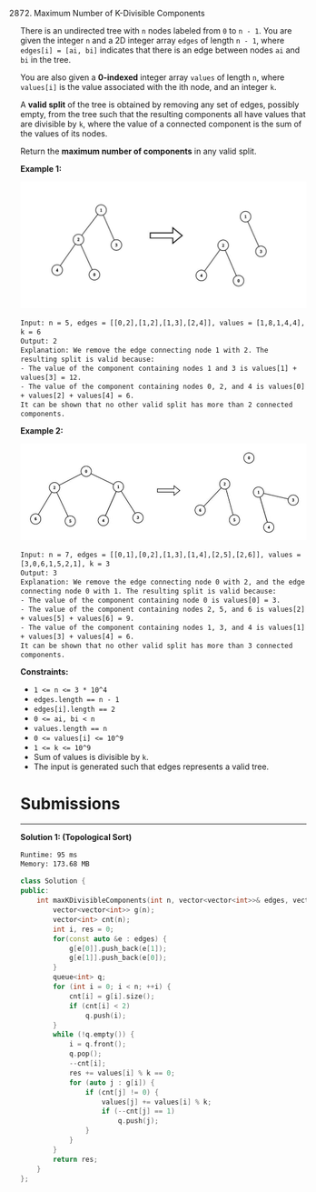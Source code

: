 2872. Maximum Number of K-Divisible Components

There is an undirected tree with `n` nodes labeled from `0` to `n - 1`. You are given the integer `n` and a 2D integer array `edges` of length `n - 1`, where `edges[i] = [ai, bi]` indicates that there is an edge between nodes `ai` and `bi` in the tree.

You are also given a **0-indexed** integer array `values` of length `n`, where `values[i]` is the value associated with the ith node, and an integer `k`.

A **valid split** of the tree is obtained by removing any set of edges, possibly empty, from the tree such that the resulting components all have values that are divisible by `k`, where the value of a connected component is the sum of the values of its nodes.

Return the **maximum number of components** in any valid split.

 

**Example 1:**

![2872_example12-cropped2svg.jpg](img/2872_example12-cropped2svg.jpg)
```
Input: n = 5, edges = [[0,2],[1,2],[1,3],[2,4]], values = [1,8,1,4,4], k = 6
Output: 2
Explanation: We remove the edge connecting node 1 with 2. The resulting split is valid because:
- The value of the component containing nodes 1 and 3 is values[1] + values[3] = 12.
- The value of the component containing nodes 0, 2, and 4 is values[0] + values[2] + values[4] = 6.
It can be shown that no other valid split has more than 2 connected components.
```

**Example 2:**

![2872_example21svg-1.jpg](img/2872_example21svg-1.jpg)
```
Input: n = 7, edges = [[0,1],[0,2],[1,3],[1,4],[2,5],[2,6]], values = [3,0,6,1,5,2,1], k = 3
Output: 3
Explanation: We remove the edge connecting node 0 with 2, and the edge connecting node 0 with 1. The resulting split is valid because:
- The value of the component containing node 0 is values[0] = 3.
- The value of the component containing nodes 2, 5, and 6 is values[2] + values[5] + values[6] = 9.
- The value of the component containing nodes 1, 3, and 4 is values[1] + values[3] + values[4] = 6.
It can be shown that no other valid split has more than 3 connected components.
```

**Constraints:**

* `1 <= n <= 3 * 10^4`
* `edges.length == n - 1`
* `edges[i].length == 2`
* `0 <= ai, bi < n`
* `values.length == n`
* `0 <= values[i] <= 10^9`
* `1 <= k <= 10^9`
* Sum of values is divisible by `k`.
* The input is generated such that edges represents a valid tree.

# Submissions
---
**Solution 1: (Topological Sort)**
```
Runtime: 95 ms
Memory: 173.68 MB
```
```c++
class Solution {
public:
    int maxKDivisibleComponents(int n, vector<vector<int>>& edges, vector<int>& values, int k) {
        vector<vector<int>> g(n);
        vector<int> cnt(n);
        int i, res = 0;
        for(const auto &e : edges) {
            g[e[0]].push_back(e[1]);
            g[e[1]].push_back(e[0]);        
        }
        queue<int> q;
        for (int i = 0; i < n; ++i) {
            cnt[i] = g[i].size();
            if (cnt[i] < 2)
                q.push(i);
        }
        while (!q.empty()) {
            i = q.front();
            q.pop();
            --cnt[i];
            res += values[i] % k == 0;
            for (auto j : g[i]) {
                if (cnt[j] != 0) {
                    values[j] += values[i] % k;
                    if (--cnt[j] == 1)
                        q.push(j);
                }
            }
        }
        return res;
    }
};
```
